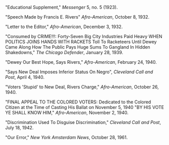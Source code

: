 "Educational Supplement," *Messenger* 5, no. 5 (1923).

"Speech Made by Francis E. Rivers" *Afro-American*, October 8, 1932.

"Letter to the Editor," *Afro-American*, December 3, 1932.

"Consumed by CRIME!!!: Forty-Seven Big City Industries Paid Heavy WHEN POLITICS JOINS HANDS WITH RACKETS 
Toll To Racketeers Until Dewey Came Along How The Public Pays Huge Sums To Gangland 
In Hidden Shakedowns," *The Chicago Defender*, January 28, 1939.

"Dewey Our Best Hope, Says Rivers," *Afro-American*, February 24, 1940.

"Says New Deal Imposes Inferior Status On Negro", *Cleveland Call and Post*, April 4, 1940.

"Voters 'Stupid' to New Deal, Rivers Charge," *Afro-American*, October 26, 1940.

"FINAL APPEAL TO THE COLORED VOTERS: Dedicated to the Colored Citizen at the 
Time of Casting His Ballat on November 5, 1940 "BY HIS VOTE YE SHALL KNOW HIM," *Afro-American*, November 2, 1940.

"Discrimination Used To Disguise Discrimination," *Cleveland Call and Post*, July 18, 1942.

"Our Error," *New York Amsterdam News*, October 28, 1961. 
